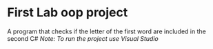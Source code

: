 # First Lab oop project 
A program that checks if the letter of the first word are included in the second C#
*Note: To run the project use Visual Studio*

